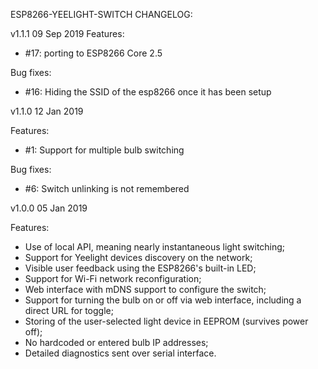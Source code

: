 ESP8266-YEELIGHT-SWITCH CHANGELOG:

v1.1.1		09 Sep 2019
Features:
* #17: porting to ESP8266 Core 2.5

Bug fixes:
* #16: Hiding the SSID of the esp8266 once it has been setup

v1.1.0		12 Jan 2019

Features:
* #1: Support for multiple bulb switching

Bug fixes:
* #6: Switch unlinking is not remembered

v1.0.0		05 Jan 2019

Features:
* Use of local API, meaning nearly instantaneous light switching;
* Support for Yeelight devices discovery on the network;
* Visible user feedback using the ESP8266's built-in LED;
* Support for Wi-Fi network reconfiguration;
* Web interface with mDNS support to configure the switch;
* Support for turning the bulb on or off via web interface, including a direct URL for toggle;
* Storing of the user-selected light device in EEPROM (survives power off);
* No hardcoded or entered bulb IP addresses;
* Detailed diagnostics sent over serial interface.
